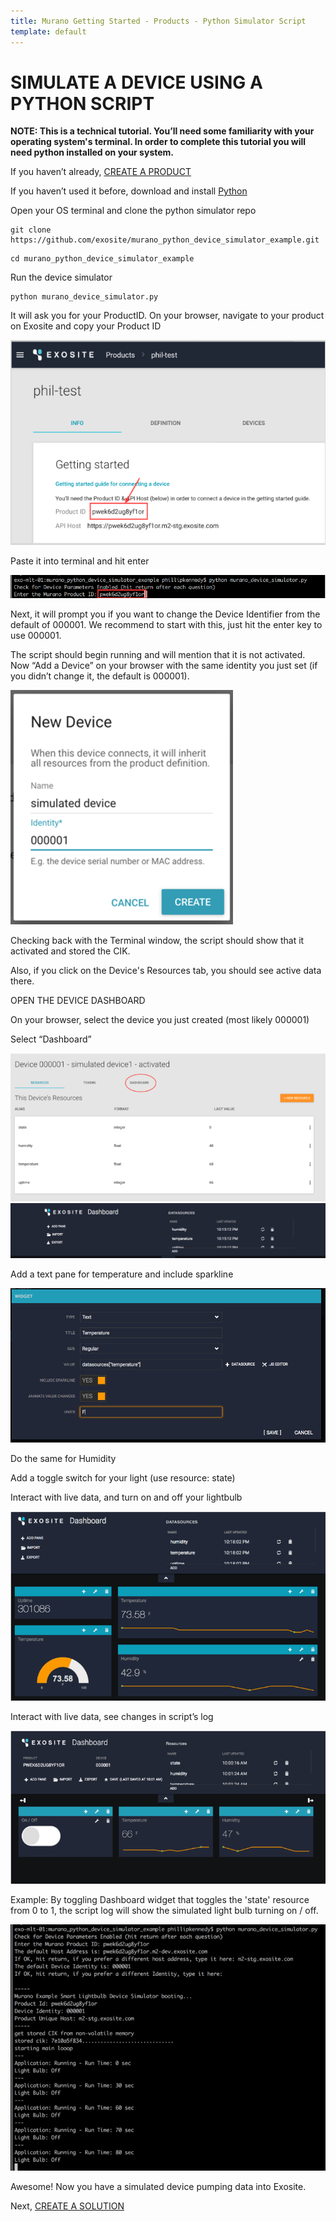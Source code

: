 ```yaml
---
title: Murano Getting Started - Products - Python Simulator Script
template: default
---
```


# SIMULATE A DEVICE USING A PYTHON SCRIPT

**NOTE: This is a technical tutorial. You’ll need some familiarity with your operating system's terminal. In order to complete this tutorial you will need python installed on your system.**

If you haven’t already, [CREATE A PRODUCT](http://beta-docs.exosite.com/murano/get-started/)

If you haven’t used it before, download and install [Python](https://www.python.org/) 

Open your OS terminal and clone the python simulator repo
```
git clone https://github.com/exosite/murano_python_device_simulator_example.git
```

```
cd murano_python_device_simulator_example
```

Run the device simulator
```
python murano_device_simulator.py
```

It will ask you for your ProductID. On your browser, navigate to your product on Exosite and copy your Product ID

![find product id](assets/find_product_id.png)

Paste it into terminal and hit enter

![terminal paste](assets/terminal_paste.png)

Next, it will prompt you if you want to change the Device Identifier from the default of 000001. We recommend to start with this, just hit the enter key to use 000001.

The script should begin running and will mention that it is not activated. Now “Add a Device” on your browser with the same identity you just set (if you didn’t change it, the default is 000001).

![new device](assets/new_device.png)

Checking back with the Terminal window, the script should show that it activated and stored the CIK.

Also, if you click on the Device's Resources tab, you should see active data there.

OPEN THE DEVICE DASHBOARD

On your browser, select the device you just created (most likely 000001)

Select “Dashboard”

![Click Dashboard](assets/click_dashboard.png)
![dashboard empty](assets/dashboard_empty.png)

Add a text pane for temperature and include sparkline

 ![dashboard add widget](assets/dashboard_add_widget.png)

Do the same for Humidity

Add a toggle switch for your light (use resource: state)

Interact with live data, and turn on and off your lightbulb 

![dashboard live data](assets/live_data_dashboard.png)

Interact with live data, see changes in script’s log

![live data toggle](assets/live_data_toggle.png)

Example: By toggling Dashboard widget that toggles the 'state' resource from 0 to 1, the script log will show the simulated light bulb turning on / off.

![script log](assets/script_log.png)

Awesome! Now you have a simulated device pumping data into Exosite.

Next, [CREATE A SOLUTION](http://beta-docs.exosite.com/murano/get-started/solutions/exampleapp/)


